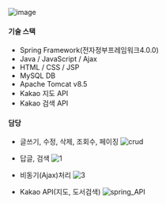 ![image](https://github.com/baekjaeseok/SpringMVC/assets/133929822/fb89d9e7-348f-4830-ab08-5ad31457b349)
#### 기술 스택
- Spring Framework(전자정부프레임워크4.0.0)
- Java / JavaScript / Ajax
- HTML / CSS / JSP
- MySQL DB
- Apache Tomcat v8.5
- Kakao 지도 API
- Kakao 검색 API
  
#### 담당
- 글쓰기, 수정, 삭제, 조회수, 페이징
![crud](https://github.com/baekjaeseok/SpringMVC/assets/133929822/d8f98d15-9f85-4d6e-8d98-c800288e1ce6)

- 답글, 검색
![1](https://github.com/baekjaeseok/SpringMVC/assets/133929822/63f1eb98-fd03-4902-9885-46b466b742e4)

- 비동기(Ajax)처리
![3](https://github.com/baekjaeseok/SpringMVC/assets/133929822/ebf3e315-476f-4f06-b557-3ede85732163)

- Kakao API(지도, 도서검색)
![spring_API](https://github.com/baekjaeseok/SpringMVC/assets/133929822/d6bbc878-8872-44a8-b6fe-f2c486970f4f)

